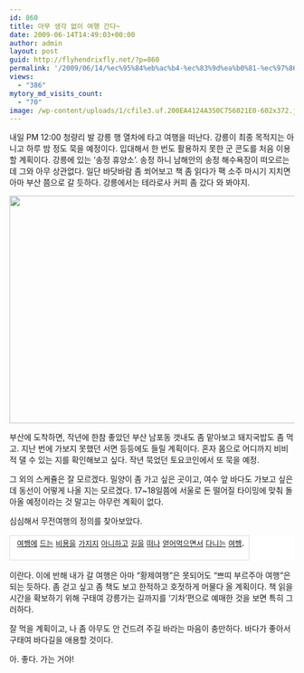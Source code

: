 ```yaml
---
id: 860
title: 아무 생각 없이 여행 간다~
date: 2009-06-14T14:49:03+00:00
author: admin
layout: post
guid: http://flyhendrixfly.net/?p=860
permalink: '/2009/06/14/%ec%95%84%eb%ac%b4-%ec%83%9d%ea%b0%81-%ec%97%86%ec%9d%b4-%ec%97%ac%ed%96%89-%ea%b0%84%eb%8b%a4/'
views:
  - "386"
mytory_md_visits_count:
  - "70"
image: /wp-content/uploads/1/cfile3.uf.200EA4124A350C756021E0-602x372.jpg
---
```

내일 PM 12:00 청량리 발 강릉 행 열차에 타고 여행을 떠난다. 강릉이 최종 목적지는 아니고 하루 밤 정도 묵을 예정이다. 입대해서 한 번도 활용하지 못한 군 콘도를 처음 이용할 계획이다. 강릉에 있는 &#8216;송정 휴양소&#8217;. 송정 하니 남해안의 송정 해수욕장이 떠오르는 데 그와 아무 상관없다. 일단 바닷바람 좀 쐬어보고 책 좀 읽다가 팩 소주 마시기 지치면 아마 부산 쯤으로 갈 듯하다. 강릉에서는 테라로사 커피 좀 갔다 와 봐야지.

<img src="http://submania.dothome.co.kr/wp-content/uploads/1/cfile3.uf.200EA4124A350C756021E0.jpg" class="aligncenter" width="602" height="402" alt="" filename="DSCF0239.jpg" filemime="image/jpeg" />
  
부산에 도착하면, 작년에 한참 좋았던 부산 남포동 갯내도 좀 맡아보고 돼지국밥도 좀 먹고. 지난 번에 가보지 못했던 서면 등등에도 들릴 계획이다. 혼자 몸으로 어디까지 비비적 댈 수 있는 지를 확인해보고 싶다. 작년 묵었던 토요코인에서 또 묵을 예정.

그 외의 스케쥴은 잘 모르겠다. 밀양이 좀 가고 싶은 곳이고, 여수 앞 바다도 가보고 싶은데 동선이 어떻게 나올 지는 모르겠다. 17~18일쯤에 서울로 돈 떨어질 타이밍에 맞춰 돌아올 예정이라는 것 말고는 아무런 계획이 없다.

심심해서 무전여행의 정의를 찾아보았다.

<table style="border-collapse: collapse;" width="600" bgcolor="#ffffff" cellpadding="1" cellspacing="1">
  <tr>
    <td style="border: 1px solid rgb(218, 218, 218);" width="100%">
      &nbsp;<a style="font-size: 13px;" href="http://krdic.daum.net/dickr/contents.do?query1=A026922500" onclick="searchPage('http://krdic.daum.net/dickr/contents.do?query1=A026922500'); return false;" class="dic_autolink" title="여행">여행에</a> <a style="font-size: 13px;" href="http://krdic.daum.net/dickr/search.do?q=%EB%93%A4%EB%8B%A4" onclick="searchPage('http://krdic.daum.net/dickr/search.do?q=%EB%93%A4%EB%8B%A4'); return false;" class="dic_autolink" title="들다">드는</a> <a style="font-size: 13px;" href="http://krdic.daum.net/dickr/contents.do?query1=A018813500" onclick="searchPage('http://krdic.daum.net/dickr/contents.do?query1=A018813500'); return false;" class="dic_autolink" title="비용">비용을</a> <a style="font-size: 13px;" href="http://krdic.daum.net/dickr/contents.do?query1=A000759100" onclick="searchPage('http://krdic.daum.net/dickr/contents.do?query1=A000759100'); return false;" class="dic_autolink" title="가지다">가지지</a> <a style="font-size: 13px;" href="http://krdic.daum.net/dickr/contents.do?query1=A024835300" onclick="searchPage('http://krdic.daum.net/dickr/contents.do?query1=A024835300'); return false;" class="dic_autolink" title="아니하다">아니하고</a> <a style="font-size: 13px;" href="http://krdic.daum.net/dickr/search.do?q=%EA%B8%B8" onclick="searchPage('http://krdic.daum.net/dickr/search.do?q=%EA%B8%B8'); return false;" class="dic_autolink" title="길">길을</a> <a style="font-size: 13px;" href="http://krdic.daum.net/dickr/contents.do?query1=A011512400" onclick="searchPage('http://krdic.daum.net/dickr/contents.do?query1=A011512400'); return false;" class="dic_autolink" title="떠나다">떠나</a> <a style="font-size: 13px;" href="http://krdic.daum.net/dickr/contents.do?query1=A026465700" onclick="searchPage('http://krdic.daum.net/dickr/contents.do?query1=A026465700'); return false;" class="dic_autolink" title="얻어먹다">얻어먹으면서</a> <a style="font-size: 13px;" href="http://krdic.daum.net/dickr/contents.do?query1=A008640000" onclick="searchPage('http://krdic.daum.net/dickr/contents.do?query1=A008640000'); return false;" class="dic_autolink" title="다니다">다니는</a> <a style="font-size: 13px;" href="http://krdic.daum.net/dickr/contents.do?query1=A026922500" onclick="searchPage('http://krdic.daum.net/dickr/contents.do?query1=A026922500'); return false;" class="dic_autolink" title="여행">여행</a>.</p>
    </td>
  </tr>
</table>

이란다. 이에 반해 내가 갈 여행은 아마 &#8220;황제여행&#8221;은 못되어도 &#8220;쁘띠 부르주아 여행&#8221;은 되는 듯하다. 좀 걷고 싶고 좀 책도 보고 한적하고 호젓하게 머물다 올 계획이다. 책 읽을 시간을 확보하기 위해 구태여 강릉가는 길까지를 &#8216;기차&#8217;편으로 예매한 것을 보면 특히 그러하다.

잘 먹을 계획이고, 나 좀 아무도 안 건드려 주길 바라는 마음이 충만하다. 바다가 좋아서 구태여 바다길을 애용할 것이다.

아. 좋다. 가는 거야!